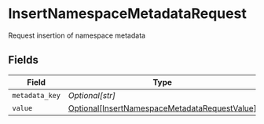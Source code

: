 # InsertNamespaceMetadataRequest

Request insertion of namespace metadata


## Fields

| Field                                                                                                       | Type                                                                                                        | Required                                                                                                    | Description                                                                                                 |
| ----------------------------------------------------------------------------------------------------------- | ----------------------------------------------------------------------------------------------------------- | ----------------------------------------------------------------------------------------------------------- | ----------------------------------------------------------------------------------------------------------- |
| `metadata_key`                                                                                              | *Optional[str]*                                                                                             | :heavy_minus_sign:                                                                                          | N/A                                                                                                         |
| `value`                                                                                                     | [Optional[InsertNamespaceMetadataRequestValue]](../../models/shared/insertnamespacemetadatarequestvalue.md) | :heavy_minus_sign:                                                                                          | N/A                                                                                                         |